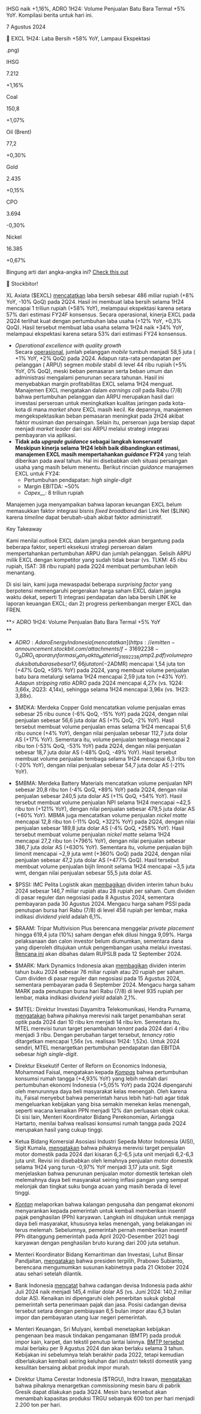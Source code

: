 IHSG naik +1,16%, ADRO 1H24: Volume Penjualan Batu Bara Termal +5% YoY. Kompilasi berita untuk hari ini.

7 Agustus 2024

📱 EXCL 1H24: Laba Bersih +58% YoY, Lampaui Ekspektasi

.png)

IHSG

7.212

+1,16%

Coal

150,8

+1,07%

Oil (Brent)

77,2

+0,30%

Gold

2.435

+0,15%

CPO

3.694

\-0,30%

Nickel

16.385

+0,67%

Bingung arti dari angka-angka ini? [Check this out](https://emailer.stockbit.com/t/c/5964b955-81d7-448a-b81d-24b0b429bf48/49345f88-af1c-4d9d-82e8-fd2c1213d7ea)

👋 Stockbitor!

XL Axiata ($EXCL) [mencatatkan](https://staticxl.ext.xlaxiata.co.id/s3fs-public/media/documents/FS%20XL%20Axiata%200624.pdf) laba bersih sebesar 486 miliar rupiah (+8% YoY, \-10% QoQ) pada 2Q24. Hasil ini membuat laba bersih selama 1H24 mencapai 1 triliun rupiah (+58% YoY), melampaui ekspektasi karena setara 57% dari estimasi FY24F konsensus. Secara operasional, kinerja EXCL pada 2Q24 terlihat kuat dengan pertumbuhan laba usaha (+12% YoY, +0,3% QoQ). Hasil tersebut membuat laba usaha selama 1H24 naik +34% YoY, melampaui ekspektasi karena setara 53% dari estimasi FY24 konsensus.

- _Operational excellence with quality growth_  
  Secara [operasional](https://staticxl.ext.xlaxiata.co.id/s3fs-public/media/documents/2Q%2024%20Earnings%20Presentation%20vF.pdf), jumlah pelanggan _mobile_ tumbuh menjadi 58,5 juta ( +1% YoY, +2% QoQ) pada 2Q24. Adapun rata-rata pendapatan per pelanggan ( ARPU) segmen _mobile_ stabil di level 44 ribu rupiah (+5% YoY, 0% QoQ), meski beban pemasaran serta beban umum dan administrasi mengalami penurunan secara tahunan. Hasil ini menyebabkan margin profitabilitas EXCL selama 1H24 menguat. Manajemen EXCL mengatakan dalam _earnings call_ pada Rabu (7/8) bahwa pertumbuhan pelanggan dan ARPU merupakan hasil dari investasi perseroan untuk meningkatkan kualitas jaringan pada kota-kota di mana _market share_ EXCL masih kecil. Ke depannya, manajemen mengekspektasikan beban pemasaran meningkat pada 2H24 akibat faktor musiman dan persaingan. Selain itu, perseroan juga bersiap dapat menjadi _market leader_ dari sisi ARPU melalui strategi integrasi pembayaran via aplikasi.
- **Tidak ada _upgrade guidance_ sebagai langkah konservatif  
  Meskipun kinerja selama 1H24 lebih baik dibandingkan estimasi, manajemen EXCL masih mempertahankan _guidance_ FY24** yang telah diberikan pada awal tahun. Hal ini disebabkan oleh situasi persaingan usaha yang masih belum menentu. Berikut rincian _guidance_ manajemen EXCL untuk FY24:
  - Pertumbuhan pendapatan: _high single-digit_
  - Margin EBITDA: ~50%
  - _Capex\_\_:_ 8 triliun rupiah

Manajemen juga menyampaikan bahwa laporan keuangan EXCL belum memasukkan faktor integrasi bisnis _fixed broadband_ dari Link Net ($LINK) karena _timeline_ dapat berubah-ubah akibat faktor administratif.

Key Takeaway

Kami menilai _outlook_ EXCL dalam jangka pendek akan bergantung pada beberapa faktor, seperti eksekusi strategi perseroan dalam mempertahankan pertumbuhan ARPU dan jumlah pelanggan. Selisih ARPU milik EXCL dengan kompetitor yang sudah tidak besar (vs. TLKM: 45 ribu rupiah, ISAT: 38 ribu rupiah) pada 2Q24 membuat pertumbuhan lebih menantang.

Di sisi lain, kami juga mewaspadai beberapa _surprising factor_ yang berpotensi memengaruhi pergerakan harga saham EXCL dalam jangka waktu dekat, seperti 1) integrasi pendapatan dan laba bersih LINK ke laporan keuangan EXCL; dan 2) progress perkembangan merger EXCL dan FREN.

**⚡ ADRO 1H24: Volume Penjualan Batu Bara Termal +5% YoY  
**

- $ADRO: Adaro Energy Indonesia [mencatatkan](https://emitten-announcement.stockbit.com/attachments/f-31692238-0_ADRO_Laporan_Informasi_dan_Fakta_Material_31692238_lamp2.pdf) volume produksi batu bara sebesar 17,66 juta ton (-2% QoQ, 0% YoY) pada 2Q24, sehingga volume produksi selama 1H24 mencapai 35,74 juta ton (+7% YoY). Volume penjualan batu bara termal mencapai 16,92 juta ton (+10% QoQ, +6% YoY) pada 2Q24, sehingga volume penjualan batu bara termal selama 1H24 mencapai 32,35 juta ton (+5% YoY). Sementara itu, penjualan batu bara metalurgi melalui anak usaha, Adaro Minerals Indonesia ($ADMR) mencapai 1,54 juta ton (+47% QoQ, +59% YoY) pada 2Q24, yang membuat volume penjualan batu bara metalurgi selama 1H24 mencapai 2,59 juta ton (+43% YoY). Adapun _stripping ratio_ ADRO pada 2Q24 mencapai 4,27x (vs. 1Q24: 3,66x, 2Q23: 4,14x), sehingga selama 1H24 mencapai 3,96x (vs. 1H23: 3,88x).
- $MDKA: Merdeka Copper Gold mencatatkan volume penjualan emas sebesar 25 ribu ounce (-6% QoQ, -15% YoY) pada 2Q24, dengan nilai penjualan sebesar 56,6 juta dolar AS (+1% QoQ, -2% YoY). Hasil tersebut membuat volume penjualan emas selama 1H24 mencapai 51,6 ribu ounce (+4% YoY), dengan nilai penjualan sebesar 112,7 juta dolar AS (+17% YoY). Sementara itu, volume penjualan tembaga mencapai 2 ribu ton (-53% QoQ, -53% YoY) pada 2Q24, dengan nilai penjualan sebesar 18,7 juta dolar AS (-48% QoQ, -49% YoY). Hasil tersebut membuat volume penjualan tembaga selama 1H24 mencapai 6,3 ribu ton (-20% YoY), dengan nilai penjualan sebesar 54,7 juta dolar AS (-21% YoY).
- $MBMA: Merdeka Battery Materials mencatatkan volume penjualan NPI sebesar 20,8 ribu ton (-4% QoQ, +89% YoY) pada 2Q24, dengan nilai penjualan sebesar 240,5 juta dolar AS (+1% QoQ, +54% YoY). Hasil tersebut membuat volume penjualan NPI selama 1H24 mencapai ~42,5 ribu ton (+121% YoY), dengan nilai penjualan sebesar 479,5 juta dolar AS (+60% YoY). MBMA juga mencatatkan volume penjualan _nickel matte_ mencapai 12,8 ribu ton (-11% QoQ, +322% YoY) pada 2Q24, dengan nilai penjualan sebesar 189,8 juta dolar AS (-4% QoQ, +258% YoY). Hasil tersebut membuat volume penjualan _nickel matte_ selama 1H24 mencapai 27,2 ribu ton (+796% YoY), dengan nilai penjualan sebesar 386,7 juta dolar AS (+630% YoY). Sementara itu, volume penjualan bijih limonit mencapai ~2,9 juta wmt (+360% QoQ) pada 2Q24, dengan nilai penjualan sebesar 47,2 juta dolar AS (+477% QoQ). Hasil tersebut membuat volume penjualan bijih limonit selama 1H24 mencapai ~3,5 juta wmt, dengan nilai penjualan sebesar 55,5 juta dolar AS.
- $PSSI: IMC Pelita Logistik akan [membagikan](https://www.idx.co.id/StaticData/NewsAndAnnouncement/ANNOUNCEMENTSTOCK/From_EREP/202408/42be33ec18_8c51f94baa.pdf) dividen interim tahun buku 2024 sebesar 146,7 miliar rupiah atau 28 rupiah per saham. Cum dividen di pasar reguler dan negosiasi pada 8 Agustus 2024, sementara pembayaran pada 30 Agustus 2024. Mengacu harga saham PSSI pada penutupan bursa hari Rabu (7/8) di level 458 rupiah per lembar, maka indikasi _dividend yield_ adalah 6,1%.
- $RAAM: Tripar Multivision Plus berencana menggelar _private placement_ hingga 619,4 juta (10%) saham dengan efek dilusi hingga 9,09%. Harga pelaksanaan dan calon investor belum diumumkan, sementara dana yang diperoleh ditujukan untuk pengembangan usaha melalui investasi. [Rencana ini](https://www.idx.co.id/StaticData/NewsAndAnnouncement/ANNOUNCEMENTSTOCK/From_EREP/202408/1e6e3ca739_1658c21a17.pdf) akan dibahas dalam RUPSLB pada 12 September 2024.
- $MARK: Mark Dynamics Indonesia akan [membagikan](https://www.idx.co.id/StaticData/NewsAndAnnouncement/ANNOUNCEMENTSTOCK/From_EREP/202408/aaf697f911_5084c8b194.pdf) dividen interim tahun buku 2024 sebesar 76 miliar rupiah atau 20 rupiah per saham. Cum dividen di pasar reguler dan negosiasi pada 15 Agustus 2024, sementara pembayaran pada 6 September 2024. Mengacu harga saham MARK pada penutupan bursa hari Rabu (7/8) di level 935 rupiah per lembar, maka indikasi _dividend yield_ adalah 2,1%.
- $MTEL: Direktur Investasi Dayamitra Telekomunikasi, Hendra Purnama, [mengatakan](https://epaper.kontan.co.id/mobile/harian/2024/08/07) bahwa pihaknya merevisi naik target penambahan serat optik pada 2024 dari 10 ribu km menjadi 14 ribu km. Sementara itu, MTEL merevisi turun target penambahan _tenant_ pada 2024 dari 4 ribu menjadi 3 ribu. Dengan perubahan target tersebut, _tenancy ratio_ ditargetkan mencapai 1,56x (vs. realisasi 1H24: 1,52x). Untuk 2024 sendiri, MTEL menargetkan pertumbuhan pendapatan dan EBITDA sebesar _high single-digit_.

- Direktur Eksekutif Center of Reform on Economics Indonesia, Mohammad Faisal, mengatakan kepada _[Kompas](https://www.kompas.id/baca/ekonomi/2024/08/06/lampu-kuning-merosotnya-kelas-menengah-indonesia)_ bahwa pertumbuhan konsumsi rumah tangga (+4,93% YoY) yang lebih rendah dari pertumbuhan ekonomi Indonesia (+5,05% YoY) pada 2Q24 dipengaruhi oleh menurunnya daya beli masyarakat kelas menengah. Oleh karena itu, Faisal menyebut bahwa pemerintah harus lebih hati-hati agar tidak mengeluarkan kebijakan yang bisa semakin menekan kelas menengah, seperti wacana kenaikan PPN menjadi 12% dan perluasan objek cukai. Di sisi lain, Menteri Koordinator Bidang Perekonomian, Airlangga Hartarto, menilai bahwa realisasi konsumsi rumah tangga pada 2Q24 merupakan hasil yang cukup tinggi.
- Ketua Bidang Komersial Asosiasi Industri Sepeda Motor Indonesia (AISI), Sigit Kumala, [mengatakan](https://epaper.kontan.co.id/mobile/harian/2024/08/07) bahwa pihaknya merevisi target penjualan motor domestik pada 2024 dari kisaran 6,2-6,5 juta unit menjadi 6,2-6,3 juta unit. Revisi ini disebabkan oleh lemahnya penjualan motor domestik selama 1H24 yang turun -0,97% YoY menjadi 3,17 juta unit. Sigit menjelaskan bahwa penurunan penjualan motor domestik tertekan oleh melemahnya daya beli masyarakat seiring inflasi pangan yang sempat melonjak dan tingkat suku bunga acuan yang masih berada di level tinggi.
- _[Kontan](https://epaper.kontan.co.id/mobile/harian/2024/08/07)_ melaporkan bahwa kalangan pengusaha dan pengamat ekonomi menyarankan kepada pemerintah untuk kembali memberikan insentif pajak penghasilan (PPh) karyawan. Langkah ini ditujukan untuk menjaga daya beli masyarakat, khususnya kelas menengah, yang belakangan ini terus melemah. Sebelumnya, pemerintah pernah memberikan insentif PPh ditanggung pemerintah pada April 2020-Desember 2021 bagi karyawan dengan penghasilan bruto kurang dari 200 juta setahun.
- Menteri Koordinator Bidang Kemaritiman dan Investasi, Luhut Binsar Pandjaitan, [mengatakan](https://investor.id/national/369334/luhut-prabowo-umumkan-susunan-kabinet-21-oktober) bahwa presiden terpilih, Prabowo Subianto, berencana mengumumkan susunan kabinetnya pada 21 Oktober 2024 atau sehari setelah dilantik.
- Bank Indonesia [mencatat](https://www.bi.go.id/id/publikasi/ruang-media/news-release/Pages/sp_2616524.aspx) bahwa cadangan devisa Indonesia pada akhir Juli 2024 naik menjadi 145,4 miliar dolar AS (vs. Juni 2024: 140,2 miliar dolar AS). Kenaikan ini dipengaruhi oleh penerbitan sukuk global pemerintah serta penerimaan pajak dan jasa. Posisi cadangan devisa tersebut setara dengan pembiayaan 6,5 bulan impor atau 6,3 bulan impor dan pembayaran utang luar negeri pemerintah.
- Menteri Keuangan, Sri Mulyani, kembali menetapkan kebijakan pengenaan bea masuk tindakan pengamanan (BMTP) pada produk impor kain, karpet, dan tekstil penutup lantai lainnya. [BMTP tersebut](https://www.bnnbloomberg.ca/investing/2024/08/06/indonesia-renews-fabrics-import-duties-to-safeguard-local-firms/) mulai berlaku per 9 Agustus 2024 dan akan berlaku selama 3 tahun. Kebijakan ini sebelumnya telah berakhir pada 2022, tetapi kemudian diberlakukan kembali seiring keluhan dari industri tekstil domestik yang kesulitan bersaing akibat produk impor murah.
- Direktur Utama Cerestar Indonesia ($TRGU), Indra Irawan, [mengatakan](https://epaper.kontan.co.id/mobile/harian/2024/08/07) bahwa pihaknya menargetkan _commissioning_ mesin baru di pabrik Gresik dapat dilakukan pada 3Q24. Mesin baru tersebut akan menambah kapasitas produksi TRGU sebanyak 600 ton per hari menjadi 2.200 ton per hari.
